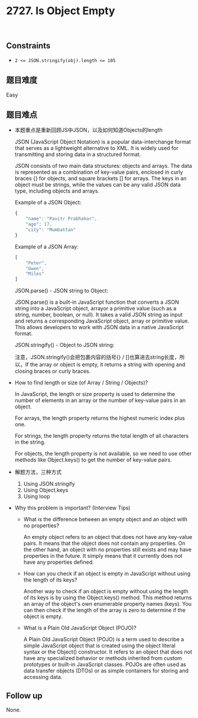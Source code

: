 # 2727. Is Object Empty
</br>

## Constraints
- `2 <= JSON.stringify(obj).length <= 105`

## 题目难度
Easy

## 题目难点
- 本题重点是重新回顾JS中JSON，以及如何知道Objects的length

    JSON (JavaScript Object Notation) is a popular data-interchange format that serves as a lightweight alternative to XML. It is widely used for transmitting and storing data in a structured format.
    
    JSON consists of two main data structures: objects and arrays. The data is represented as a combination of key-value pairs, enclosed in curly braces {} for objects, and square brackets [] for arrays. The keys in an object must be strings, while the values can be any valid JSON data type, including objects and arrays.

    Example of a JSON Object:
    ```javascript
    {
        "name": "Pavitr Prabhakar",
        "age": 17,
        "city": "Mumbattan"
    }
    ```

    Example of a JSON Array:
    ```javascript
    [
        "Peter",
        "Gwen",
        "Miles"
    ]
    ```

    JSON.parse() - JSON string to Object:

    JSON.parse() is a built-in JavaScript function that converts a JSON string into a JavaScript object, arrayor a primitive value (such as a string, number, boolean, or null). It takes a valid JSON string as input and returns a corresponding JavaScript object, array or primitive value. This allows developers to work with JSON data in a native JavaScript format.

    JSON.stringify() - Object to JSON string:

    注意，JSON.stringify()会把包裹内容的括号{} / []也算进去string长度，所以，If the array or object is empty, it returns a string with opening and closing braces or curly braces.

- How to find length or size (of Array / String / Objects)?

    In JavaScript, the length or size property is used to determine the number of elements in an array or the number of key-value pairs in an object. 
    
    For arrays, the length property returns the highest numeric index plus one. 
    
    For strings, the length property returns the total length of all characters in the string.

    For objects, the length property is not available, so we need to use other methods like Object.keys() to get the number of key-value pairs.


- 解题方法，三种方式
    1. Using JSON.stringify
    2. Using Object.keys
    3. Using loop

- Why this problem is important? (Interview Tips)
    - What is the difference between an empty object and an object with no properties?

        An empty object refers to an object that does not have any key-value pairs. It means that the object does not contain any properties. On the other hand, an object with no properties still exists and may have properties in the future. It simply means that it currently does not have any properties defined.

    - How can you check if an object is empty in JavaScript without using the length of its keys?

        Another way to check if an object is empty without using the length of its keys is by using the Object.keys() method. This method returns an array of the object's own enumerable property names (keys). You can then check if the length of the array is zero to determine if the object is empty.
    
    - What is a Plain Old JavaScript Object (POJO)?

        A Plain Old JavaScript Object (POJO) is a term used to describe a simple JavaScript object that is created using the object literal syntax or the Object() constructor. It refers to an object that does not have any specialized behavior or methods inherited from custom prototypes or built-in JavaScript classes. POJOs are often used as data transfer objects (DTOs) or as simple containers for storing and accessing data.

## Follow up
None.